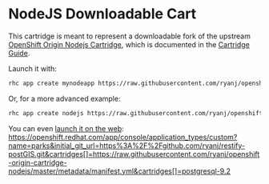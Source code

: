 # NodeJS Downloadable Cart
This cartridge is meant to represent a downloadable fork of the upstream [OpenShift Origin Nodejs Cartridge](https://github.com/openshift/origin-server/tree/master/cartridges/openshift-origin-cartridge-nodejs), which is documented in the [Cartridge Guide](http://openshift.github.io/documentation/oo_cartridge_guide.html#nodejs).

Launch it with:

```bash
rhc app create mynodeapp https://raw.githubusercontent.com/ryanj/openshift-origin-cartridge-nodejs/master/metadata/manifest.yml
```

Or, for a more advanced example:

```bash
rhc app create nodejs https://raw.githubusercontent.com/ryanj/openshift-origin-cartridge-nodejs/master/metadata/manifest.yml postgresql-9.2 --from-code=http://github.com/ryanj/restify-postGIS.git
```

You can even [launch it on the web](https://openshift.redhat.com/app/console/application_types/custom?cartridges[]=https://raw.githubusercontent.com/ryanj/openshift-origin-cartridge-nodejs/master/metadata/manifest.yml): https://openshift.redhat.com/app/console/application_types/custom?name=parks&initial_git_url=https%3A%2F%2Fgithub.com/ryanj/restify-postGIS.git&cartridges[]=https://raw.githubusercontent.com/ryanj/openshift-origin-cartridge-nodejs/master/metadata/manifest.yml&cartridges[]=postgresql-9.2
